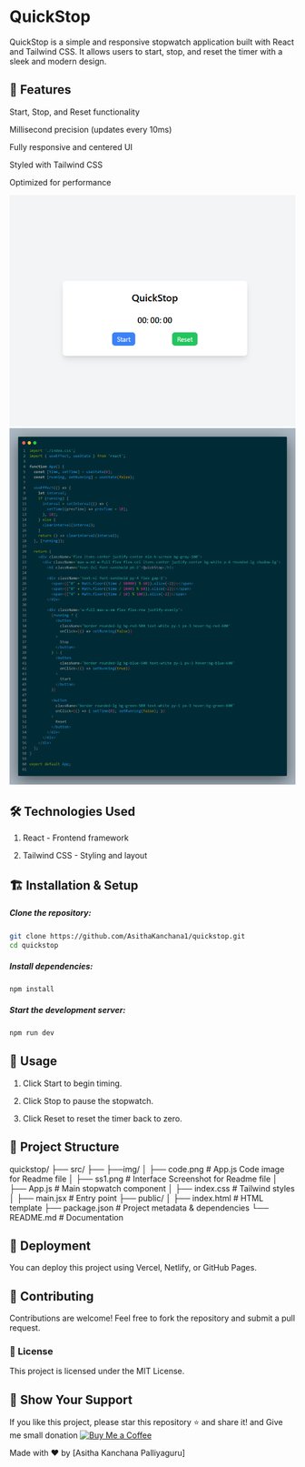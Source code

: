 # QuickStop 

QuickStop is a simple and responsive stopwatch application built with React and Tailwind CSS. It allows users to start, stop, and reset the timer with a sleek and modern design.

## 🚀 Features

Start, Stop, and Reset functionality

Millisecond precision (updates every 10ms)

Fully responsive and centered UI

Styled with Tailwind CSS

Optimized for performance

![UI image](./src/img/ss1.png)
![Code image](/src/img/code.png)

## 🛠️ Technologies Used

1. React - Frontend framework

2. Tailwind CSS - Styling and layout

## 🏗️ Installation & Setup

##### Clone the repository:
```bash
git clone https://github.com/AsithaKanchana1/quickstop.git
cd quickstop
```
##### Install dependencies:

```bash
npm install
```
##### Start the development server:
```bash
npm run dev
```
## 🔧 Usage

1. Click Start to begin timing.

2. Click Stop to pause the stopwatch.

3. Click Reset to reset the timer back to zero.

## 📂 Project Structure

quickstop/
├── src/
├── ├──img/
│       ├── code.png # App.js Code image for Readme file
│       ├── ss1.png  # Interface Screenshot for Readme file
│   ├── App.js       # Main stopwatch component
│   ├── index.css    # Tailwind styles
│   ├── main.jsx     # Entry point
├── public/
│   ├── index.html   # HTML template
├── package.json     # Project metadata & dependencies
└── README.md        # Documentation

## 🚀 Deployment

You can deploy this project using Vercel, Netlify, or GitHub Pages.

## 🤝 Contributing

Contributions are welcome! Feel free to fork the repository and submit a pull request.

### 📜 License

This project is licensed under the MIT License.

## 🌟 Show Your Support

If you like this project, please star this repository ⭐ and share it!
and Give me small donation [![Buy Me a Coffee](https://img.shields.io/badge/Buy%20Me%20a%20Coffee-F7931A?style=flat&logo=buy-me-a-coffee&logoColor=white)](https://www.buymeacoffee.com/asitha)

Made with ❤️ by [Asitha Kanchana Palliyaguru]